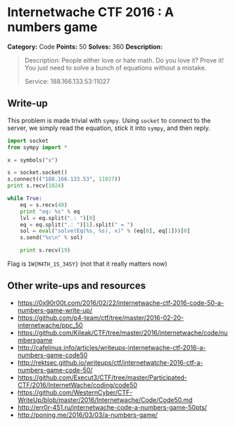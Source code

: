 # Internetwache CTF 2016 : A numbers game

**Category:** Code
**Points:** 50
**Solves:** 360
**Description:**

> Description: People either love or hate math. Do you love it? Prove it! You just need to solve a bunch of equations without a mistake.
> 
> 
> Service: 188.166.133.53:11027


## Write-up

This problem is made trivial with `sympy`. Using `socket` to connect to the server, we simply read the equation, stick it into `sympy`, and then reply.

```python
import socket
from sympy import *

x = symbols("x")

s = socket.socket()
s.connect(("188.166.133.53", 11027))
print s.recv(1024)

while True:
	eq = s.recv(40)
	print "eq: %s" % eq
	lvl = eq.split(".: ")[0]
	eq = eq.split(".: ")[1].split(" = ")
	sol = eval("solve(Eq(%s, %s), x)" % (eq[0], eq[1]))[0]
	s.send("%s\n" % sol)

	print s.recv(19)
```

Flag is `IW{M4TH_1S_34SY}` (not that it really matters now)

## Other write-ups and resources

* <https://0x90r00t.com/2016/02/22/internetwache-ctf-2016-code-50-a-numbers-game-write-up/>
* <https://github.com/p4-team/ctf/tree/master/2016-02-20-internetwache/ppc_50>
* <https://github.com/Kileak/CTF/tree/master/2016/internetwache/code/numbersgame>
* <http://cafelinux.info/articles/writeups-internetwache-ctf-2016-a-numbers-game-code50>
* <http://rektsec.github.io/writeups/ctf/internetwatche-2016-ctf-a-numbers-game-code-50/>
* <https://github.com/Execut3/CTF/tree/master/Participated-CTF/2016/InternetWache/coding/code50>
* <https://github.com/WesternCyber/CTF-WriteUp/blob/master/2016/Internetwache/Code/Code50.md>
* <http://err0r-451.ru/internetwache-code-a-numbers-game-50pts/>
* <http://poning.me/2016/03/03/a-numbers-game/>
